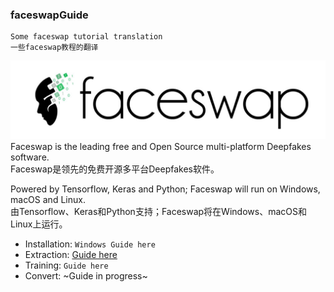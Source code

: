 ### faceswapGuide
    Some faceswap tutorial translation
    一些faceswap教程的翻译

![faceswap](https://github.com/yaoshuguo/faceswapGuide/blob/master/images/faceswap.jpg)<br>
Faceswap is the leading free and Open Source multi-platform Deepfakes software.<br>
Faceswap是领先的免费开源多平台Deepfakes软件。

Powered by Tensorflow, Keras and Python; Faceswap will run on Windows, macOS and Linux.<br>
由Tensorflow、Keras和Python支持；Faceswap将在Windows、macOS和Linux上运行。

* Installation: `Windows Guide here`
* Extraction: [Guide here](Extraction.md)
* Training: `Guide here`
* Convert: ~Guide in progress~
